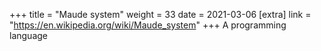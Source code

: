+++
title = "Maude system"
weight = 33
date = 2021-03-06
[extra]
link = "https://en.wikipedia.org/wiki/Maude_system"
+++
A programming language

